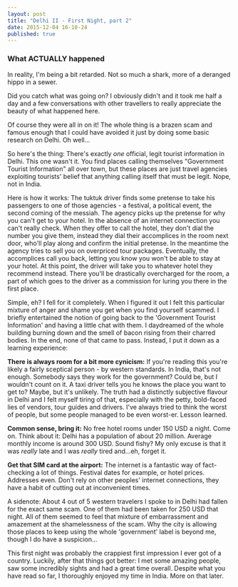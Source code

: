 ```yaml
---
layout: post
title: "Delhi II - First Night, part 2"
date: 2015-12-04 16-10-24
published: true
---
```

###  What ACTUALLY happened

In reality, I'm being a bit retarded. Not so much a shark, more of a deranged hippo in a sewer.

Did you catch what was going on? I obviously didn't and it took me half a day and a few conversations with other travellers to really appreciate the beauty of what happened here.

Of course they were all in on it! The whole thing is a brazen scam and famous enough that I could have avoided it just by doing some basic research on Delhi. Oh well...

So here's the thing: There's exactly _one_ official, legit tourist information in Delhi. This one wasn't it. You find places calling themselves "Government Tourist Information" all over town, but these places are just travel agencies exploiting tourists' belief that anything calling itself that must be legit. Nope, not in India.

Here is how it works: The tuktuk driver finds some pretense to take his passengers to one of those agencies - a festival, a political event, the second coming of the messiah. The agency picks up the pretense for why you can't get to your hotel. In the absence of an internet connection you can't really check. When they offer to call the hotel, they don't dial the number you give them, instead they dial their accomplices in the room next door, who'll play along and confirm the initial pretense. In the meantime the agency tries to sell you on overpriced tour packages. Eventually, the accomplices call you back, letting you know you won't be able to stay at your hotel. At this point, the driver will take you to whatever hotel they recommend instead. There you'll be drastically overcharged for the room, a part of which goes to the driver as a commission for luring you there in the first place.

Simple, eh? I fell for it completely. When I figured it out I felt this particular mixture of anger and shame you get when you find yourself scammed. I briefly entertained the notion of going back to the 'Government Tourist Information' and having a little chat with them. I daydreamed of the whole building burning down and the smell of bacon rising from their charred bodies. In the end, none of that came to pass. Instead, I put it down as a learning experience:

**There is always room for a bit more cynicism:** If you're reading this you're likely a fairly sceptical person - by western standards. In India, that's not enough. Somebody says they work for the government? Could be, but I wouldn't count on it. A taxi driver tells you he knows the place you want to get to? Maybe, but it's unlikely. The truth had a distinctly subjective flavour in Delhi and I felt myself tiring of that, especially with the petty, bold-faced lies of vendors, tour guides and drivers. I've always tried to think the worst of people, but some people managed to be even worst-er. Lesson learned.

**Common sense, bring it:** No free hotel rooms under 150 USD a night. Come on. Think about it: Delhi has a population of about 20 million. Average monthly income is around 300 USD. Sound fishy? My only excuse is that it was *really* late and I was *really* tired and...eh, forget it. 

**Get that SIM card at the airport:** The internet is a fantastic way of fact-checking a lot of things. Festival dates for example, or hotel prices. Addresses even. Don't rely on other peoples' internet connections, they have a habit of cutting out at inconvenient times.


A sidenote: About 4 out of 5 western travelers I spoke to in Delhi had fallen for the exact same scam. One of them had been taken for 250 USD that night. All of them seemed to feel that mixture of embarrassment and amazement at the shamelessness of the scam. Why the city is allowing those places to keep using the whole 'government' label is beyond me, though I do have a suspicion...

This first night was probably the crappiest first impression I ever got of a country. Luckily, after that things got better: I met some amazing people, saw some incredibly sights and had a great time overall. Despite what you have read so far, I thoroughly enjoyed my time in India. More on that later.





